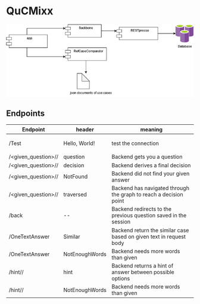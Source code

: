 # QuCMixx

![QuCMixx architecture](img/QuCMixx.png)

## Endpoints
| Endpoint      | header |   meaning |
| ----------- | ----------- | -------|
| /Test      | <p>Hello, World!</p>| test the connection |
| /<given_question>//<answer>   | question | Backend gets you a question |
| /<given_question>//<answer>   | decision | Backend derives a final decision |
| /<given_question>//<answer>   | NotFound | Backend did not find your given answer |
| /<given_question>//<answer>   | traversed | Backend has navigated through the graph to reach a decision point |
| /back | -- | Backend redirects to the previous question saved in the session |
| /OneTextAnswer | Similar | Backend return the similar case based on given text in request body |
| /OneTextAnswer | NotEnoughWords | Backend needs more words than given |
| /hint//<question> | hint | Backend returns a hint of answer between possible options |
| /hint//<question> | NotEnoughWords | Backend needs more words than given |